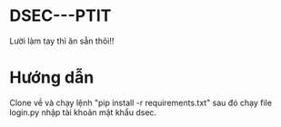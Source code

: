 # DSEC---PTIT
Lười làm tay thì ăn sẵn thôi!!

# Hướng dẫn
Clone về và chạy lệnh "pip install -r requirements.txt" sau đó chạy file login.py nhập tài khoản mật khẩu dsec.

